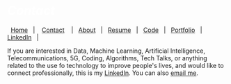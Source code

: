 #  *<span style="color:white">Contact  </span>*


&nbsp;&nbsp;[Home](https://manuelsr26.github.io/)&nbsp;&nbsp; | &nbsp;&nbsp; [Contact](https://manuelsr26.github.io/Contact) &nbsp;&nbsp; | &nbsp;&nbsp;[About](https://manuelsr26.github.io/about)&nbsp;&nbsp; | &nbsp;&nbsp;[Resume](https://manuelsr26.github.io/cv)&nbsp;&nbsp; | &nbsp;&nbsp;[Code](https://manuelsr26.github.io/Code)&nbsp;&nbsp; | &nbsp;&nbsp;[Portfolio](https://manuelsr26.github.io/Portfolio)&nbsp;&nbsp; |&nbsp;&nbsp; <a href="https://www.linkedin.com/in/manuel-silva-ramirez" target="_blank">LinkedIn</a> &nbsp;&nbsp;| 

If you are interested in Data, Machine Learning, Artificial Intelligence, Telecommunications, 5G, Coding, Algorithms, Tech Talks, or anything related to the use fo technology to improve people's lives, and would like to connect professionally, this is my <a href="https://www.linkedin.com/in/manuel-silva-ramirez" target="_blank">LinkedIn</a>. You can also [email me](mailto:manuel.isr@outlook.com).
